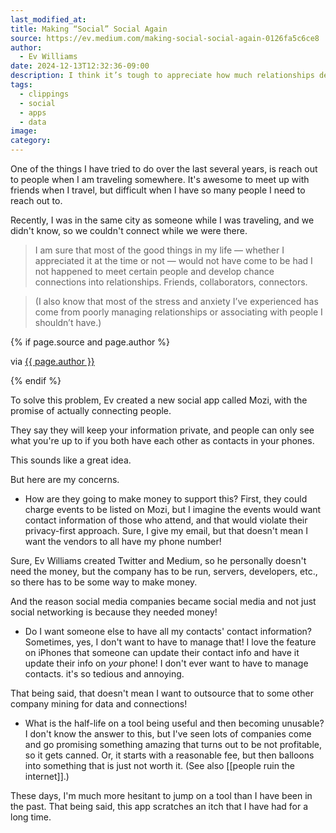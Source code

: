 ```yaml
---
last_modified_at: 
title: Making “Social” Social Again
source: https://ev.medium.com/making-social-social-again-0126fa5c6ce8
author:
  - Ev Williams
date: 2024-12-13T12:32:36-09:00
description: I think it’s tough to appreciate how much relationships determine the course of our lives — and how randomly many of them come to be. A chance conversation turns into an introduction, turns into a…
tags:
  - clippings
  - social
  - apps
  - data
image: 
category:
---
```

One of the things I have tried to do over the last several years, is reach out to people when I am traveling somewhere. It's awesome to meet up with friends when I travel, but difficult when I have so many people I need to reach out to. 

Recently, I was in the same city as someone while I was traveling, and we didn't know, so we couldn't connect while we were there. 

> I am sure that most of the good things in my life — whether I appreciated it at the time or not — would not have come to be had I not happened to meet certain people and develop chance connections into relationships. Friends, collaborators, connectors.

> (I also know that most of the stress and anxiety I’ve experienced has come from poorly managing relationships or associating with people I shouldn’t have.)

{% if page.source and page.author %}
  <p>via <a href="{{ page.source }}">{{ page.author }}</a></p>
{% endif %}

To solve this problem, Ev created a new social app called Mozi, with the promise of actually connecting people. 

They say they will keep your information private, and people can only see what you're up to if you both have each other as contacts in your phones. 

This sounds like a great idea.

But here are my concerns.

- How are they going to make money to support this? 
First, they could charge events to be listed on Mozi, but I imagine the events would want contact information of those who attend, and that would violate their privacy-first approach. Sure, I give my email, but that doesn't mean I want the vendors to all have my phone number! 

Sure, Ev Williams created Twitter and Medium, so he personally doesn't need the money, but the company has to be run, servers, developers, etc., so there has to be some way to make money. 

And the reason social media companies became social media and not just social networking is because they needed money! 

- Do I want someone else to have all my contacts' contact information? 
Sometimes, yes, I don't want to have to manage that! I love the feature on iPhones that someone can update their contact info and have it update their info on *your* phone! I don't ever want to have to manage contacts. it's so tedious and annoying. 

That being said, that doesn't mean I want to outsource that to some other company mining for data and connections!

- What is the half-life on a tool being useful and then becoming unusable? 
I don't know the answer to this, but I've seen lots of companies come and go promising something amazing that turns out to be not profitable, so it gets canned. Or, it starts with a reasonable fee, but then balloons into something that is just not worth it. (See also [[people ruin the internet]].)

These days, I'm much more hesitant to jump on a tool than I have been in the past. That being said, this app scratches an itch that I have had for a long time. 

